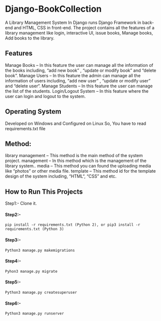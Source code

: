 # Django-BookCollection

A Library Management System In Django runs Django Framework in back-end and HTML, CSS in front-end. The project contains all the features of a library management like login, interactive UI, issue books, Manage books, Add books to the library.


## Features
Manage Books – In this feature the user can manage all the information of the books including, “add new book” , “update or modify book” and “delete book“.
Manage Users – In this feature the admin can manage all the information of users including, “add new user” , “update or modify user” and “delete user“.
Manage Students – In this feature the user can manage the list of the students.
Login/Logout System – In this feature where the user can login and logout to the system.

## Operating System
Developed on Windows and Configured on Linux So, You have to read requirements.txt file

## Method:
library management – This method is the main method of the system project.
management – In this method which is the management of the library system..
media – This method you can found the uploading media like “photos” or other media file.
template – This method id for the template design of the system including, “HTML“, “CSS” and etc.


## How to Run This Projects
  Step1:- Clone it.
  
  #### Step2:- 
  ```
  pip install -r requirements.txt (Python 2), or pip3 install -r requirements.txt (Python 3) 
  ```
  
  #### Step3:- 
  ```
  Python3 manage.py makemigrations 
  ```
  
  #### Step4:- 
  ```
  Pyhon3 manage.py migrate 
  ```
  #### Step5:- 
  ```
  Python3 manage.py createsuperuser 
  ```
  #### Step6:- 
  ``` 
  Python3 manage.py runserver 
  ```
